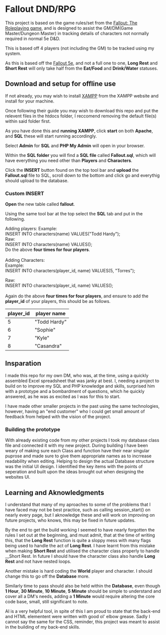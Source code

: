 # Fallout DND/RPG

This project is based on the game rules/set from the [Fallout: The Roleplaying game](https://marketplace.roll20.net/browse/bundle/16138/fallout-the-roleplaying-game), and is designed to assist the GM/DM(Game Master/Dungeon Master) in tracking details of characters not normally required in normal 5e D&D.

This is based off 4 players (not including the GM) to be tracked using my system.

As this is based off the [Fallout 5e](https://marketplace.roll20.net/browse/bundle/16138/fallout-the-roleplaying-game), and not a full one to one, __Long Rest__ and __Short Rest__ will only take half from the __Eat/Food__ and __Drink/Water__ statuses.

## Download and setup for offline use

If not already, you may wish to install [XAMPP](https://www.apachefriends.org/) from the XAMPP website and install for your machine.

Once following their guide you may wish to download this repo and put the relevent files in the htdocs folder, I reccomend removing the default file(s) within said folder first.

As you have done this and __running XAMPP__, click __start__ on both __Apache__, and __SQL__ these will start running accordingly.

Select __Admin__ for __SQL__ and __PHP My Admin__ will open in your browser.

Within the __SQL folder__ you will find a __SQL file__ called __Fallout.sql__, which will have everything you need other than __Players__ and __Characters__.

Click the __INSERT__ button found on the top tool bar and __upload__ the __Fallout.sql__ file to SQL, scroll down to the bottom and click go and everythig should upload to the database.

### Custom __INSERT__

__Open__ the new table called __fallout__.

Using the same tool bar at the top select the __SQL__ tab and put in the following.<br/>

Adding players:
Example:<br/>
INSERT INTO characters(name) VALUES("Todd Hardy");
<br/>
Raw:<br/>
INSERT INTO characters(name) VALUES();
<br/>
Do the above __four times for four players__.
<br/>
<br/>
Adding Characters:<br/>
Example:<br/>
INSERT INTO characters(player_id, name) VALUES(5, "Torres");

Raw:<br/>
INSERT INTO characters(player_id, name) VALUES();<br/>
<br/>
Again do the above __four times for four players__, and ensure to add the __player_id__ of your players, this should be as follows.<br/>

|player_id|player name|
|---|---|
|5|"Todd Hardy"|
|6|"Sophie"|
|7|"Kyle"|
|8|"Casandra"|


## Insparation

I made this repo for my own DM, who was, at the time, using a quickly assembled Excel spreadsheet that was janky at best. I, needing a project to build on to improve my SQL and PHP knowledge and skills, surprised him with a prototype and a bombardment of questions, which he quickly answered, as he was as excited as I was for this to start.

I have made other smaller projects in the past using the same technologies, however, having an "end customer" who I could get small amount of feedback from helped with the vision of the project.

### Building the prototype

With already existing code from my other projects I took my database class file and connected it with my new project. 
During building I have been weary of making sure each Class and function have their near singular puprose and made sure to give them appropriate names as to incrrease readability when editing.
Helping to design the actual Database structure was the initial UI design. I identified the key items with the points of seperation and built upon the ideas brought out when designing the websites UI. 

## Learning and Aknowledgments

I understand that many of my aproaches to some of the problems that I have faced may not be best practice, such as calling session_start() on nearly every page, but I aknowledge these and will work on improving on future projects, who knows, this may be fixed in future updates.

By the end to get the build working I seemed to have nearly forgotten the rules I set out at the beginning, and must admit, that at the time of writing this, that the __Long Rest__ function is quite a sloppy mess with many flags being used to handle the act of __Long Rest__. I have learnt from this mistake when making __Short Rest__ and utilised the character class properly to handle __Short Rest. In future I should have the character class also handle __Long Rest__ and not have nested loops.

Another mistake is hard coding the __World__ player and character. I should change this to go off the __Database__ more.

Similarly time to pass should also be held within the __Database__, even though __1 Hour__, __30 Minute__, __10 Minute__, __5 Minute__ should be simple to understand and cover all a DM's needs, adding a __1 Minute__ would require altering the core code base, small, still significant to note. 

AI is a very helpful tool, in spite of this I am proud to state that the back-end and HTML elementent were written with good ol' elbow grease. Sadly I cannot say the same for the CSS, reminder, this project was meant to assist in the building of my back-end skills.





